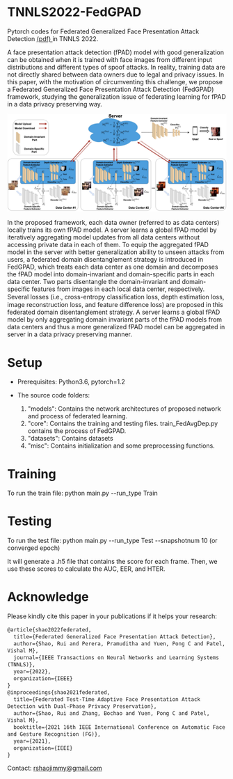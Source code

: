 # TNNLS2022-FedGPAD
Pytorch codes for Federated Generalized Face Presentation Attack  Detection <a href=https://arxiv.org/pdf/2104.06595.pdf> (pdf) </a> in TNNLS 2022.


A face presentation attack detection (fPAD)  model with good generalization can be obtained when it is trained with face images from different input distributions and different types of spoof attacks. In reality, training data are not directly shared between data owners due to legal and privacy issues. In this paper, with the motivation of circumventing this challenge, we propose a Federated Generalized Face Presentation Attack Detection (FedGPAD) framework, studying the generalization issue of federating learning for fPAD in a data privacy preserving way.

<img src="FedGPAD.jpg" width="900">


In the proposed framework, each data owner (referred to as data centers) locally trains its own fPAD model. A server learns a global fPAD model by iteratively aggregating model updates from all data centers without accessing private data in each of them. To equip the aggregated fPAD model in the server with better generalization ability to unseen attacks from users, a federated domain disentanglement strategy is introduced in FedGPAD, which treats each data center as one domain and decomposes the fPAD model into domain-invariant and domain-specific parts in each data center. Two parts disentangle the domain-invariant and domain-specific features from images in each local data center, respectively. Several losses (i.e., cross-entropy classiﬁcation loss, depth estimation loss, image reconstruction loss, and feature difference loss) are proposed in this federated domain disentanglement strategy. A server learns a global fPAD model by only aggregating domain invariant parts of the fPAD models from data centers and thus a more generalized fPAD model can be aggregated in server in a data privacy preserving manner.



# Setup

* Prerequisites: Python3.6, pytorch=1.2

* The source code folders:

  1. "models": Contains the network architectures of proposed network and process of federated learning. 
  3. "core": Contains the training and testing files. train_FedAvgDep.py contains the process of FedGPAD.
  4. "datasets": Contains datasets
  5. "misc": Contains initialization and some preprocessing functions.
  
# Training

To run the train file: python main.py --run_type Train

# Testing

To run the test file: python main.py --run_type Test --snapshotnum 10 (or converged epoch)

It will generate a .h5 file that contains the score for each frame. Then, we use these scores to calculate the AUC, EER, and HTER.

# Acknowledge
Please kindly cite this paper in your publications if it helps your research:
```
@article{shao2022federated,
  title={Federated Generalized Face Presentation Attack Detection},
  author={Shao, Rui and Perera, Pramuditha and Yuen, Pong C and Patel, Vishal M},
  journal={IEEE Transactions on Neural Networks and Learning Systems (TNNLS)},
  year={2022},
  organization={IEEE}
}
@inproceedings{shao2021federated,
  title={Federated Test-Time Adaptive Face Presentation Attack Detection with Dual-Phase Privacy Preservation},
  author={Shao, Rui and Zhang, Bochao and Yuen, Pong C and Patel, Vishal M},
  booktitle={2021 16th IEEE International Conference on Automatic Face and Gesture Recognition (FG)},
  year={2021},
  organization={IEEE}
}
```

Contact: rshaojimmy@gmail.com
